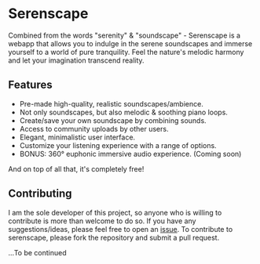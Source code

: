 # Serenscape

Combined from the words "serenity" & "soundscape" - Serenscape is a webapp that allows you to indulge in the serene soundscapes and immerse yourself to a world of pure tranquility. Feel the nature's melodic harmony and let your imagination transcend reality.

## Features

- Pre-made high-quality, realistic soundscapes/ambience.
- Not only soundscapes, but also melodic & soothing piano loops.
- Create/save your own soundscape by combining sounds.
- Access to community uploads by other users.
- Elegant, minimalistic user interface.
- Customize your listening experience with a range of options.
- BONUS: 360° euphonic immersive audio experience. (Coming soon)

And on top of all that, it's completely free!

## Contributing

I am the sole developer of this project, so anyone who is willing to contribute is more than welcome to do so. If you have any suggestions/ideas, please feel free to open an [issue](https://github.com/Sls0n/serenscape/issues). To contribute to serenscape, please fork the repository and submit a pull request.

...To be continued
